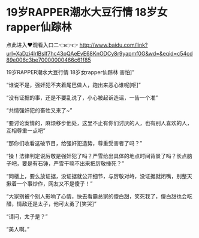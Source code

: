 # 19岁RAPPER潮水大豆行情 18岁女rapper仙踪林

点此进入♥观看入口二👈👉👉 http://www.baidu.com/link?url=XaDzi4lrlBsIf7hc43pQAeEvE68KnODCy8r9yapmf0G&wd=&eqid=c54cd89e006c3be70000000466c61f85

19岁RAPPER潮水大豆行情 18岁女rapper仙踪林
害怕]”

“谁说不是，强奸犯不夹着尾巴做人，跑出来恶心谁呢[呕]”

“没有证据的事，还是不要乱说了，小心被起诉造谣，一告一个准”

“共情强奸犯的畜牲又来了~”

“要讨论案情的，麻烦移步他处，这里不止有你们讨厌的人，也有别人喜欢的人，互相尊重一点吧”

“那你们收看这破节目，给强奸犯造势，尊重受害者了吗？”

“操！法律判定说厉敬是强奸犯了吗？严雪给出具体的地点时间背景了吗？长点脑子吧，要是有石锤，严雪干嘛不出来把厉敬捶死？”

“同楼上，要么放证据，没证据就公开细节，与厉敬对峙，没证据就闭嘴，别整天揪着一个事炒作，网友又不是傻子！”

“大家别被个别人影响了心情，快去看霸总家的傻白甜，笑死我了，傻白甜也会吃醋，情敌还是太子，他可太勇了[笑哭]”

“请问，太子是？”

“美人啊。”
